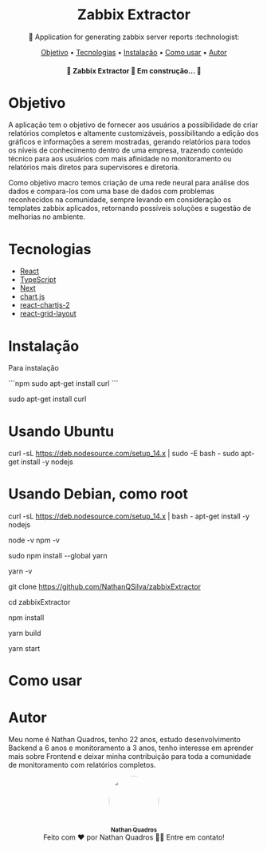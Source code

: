 <h1 align="center">
    <a>Zabbix Extractor</a>
</h1>
<p align="center">🚀 Application for generating zabbix server reports  :technologist:</p>

<p align="center">
 <a href="#objetivo">Objetivo</a> •
 <a href="#tecnologias">Tecnologias</a> •
 <a href="#instalação">Instalação</a> •
 <a href="#como usar">Como usar</a> •
 <a href="#autor">Autor</a>
</p>

<h4 align="center"> 
	🚧  Zabbix Extractor 🚀 Em construção...  🚧
</h4>

<!--ts-->
# Objetivo
<!--te-->
<p>	A aplicação tem o objetivo de fornecer aos usuários a possibilidade de criar relatórios completos e altamente customizáveis, possibilitando a edição dos gráficos e informações a serem mostradas, gerando relatórios para todos os níveis de conhecimento dentro de uma empresa, trazendo conteúdo técnico para aos usuários com mais afinidade no monitoramento ou relatórios mais diretos para supervisores e diretoria.</p>
<p>	Como objetivo macro temos criação de uma rede neural para análise dos dados e compara-los com uma base de dados com problemas reconhecidos na comunidade, sempre levando em consideração os templates zabbix aplicados, retornando possíveis soluções e sugestão de melhorias no ambiente.</p>

<!--ts-->
# Tecnologias

- [React](https://pt-br.reactjs.org/)
- [TypeScript](https://www.typescriptlang.org/)
- [Next](https://nextjs.org/)
- [chart.js](https://www.chartjs.org/)
- [react-chartjs-2](https://github.com/reactchartjs/react-chartjs-2)
- [react-grid-layout](https://github.com/react-grid-layout/react-grid-layout)
<!--te-->


<!--ts-->
# Instalação
<!--te-->
<p>
	Para instalação 
</p>
<!--ts-->
```npm
sudo apt-get install curl
```
<!--te-->

sudo apt-get install curl

# Usando Ubuntu
curl -sL https://deb.nodesource.com/setup_14.x | sudo -E bash -
sudo apt-get install -y nodejs
# Usando Debian, como root
curl -sL https://deb.nodesource.com/setup_14.x | bash -
apt-get install -y nodejs

node -v
npm -v

sudo npm install --global yarn

yarn -v

git clone https://github.com/NathanQSilva/zabbixExtractor

cd zabbixExtractor

npm install

yarn build

yarn start

<!--ts-->
# Como usar
<!--te-->

<!--ts-->
# Autor
<!--te-->
<p>Meu nome é Nathan Quadros, tenho 22 anos, estudo desenvolvimento Backend a 6 anos e monitoramento a 3 anos, tenho interesse em aprender mais sobre Frontend e deixar minha contribuição para toda a comunidade de monitoramento com relatórios completos.</p>

<div align="center">
<a href="https://github.com/NathanQSilva" align="center">
 <img style="border-radius: 50%;" src="https://avatars.githubusercontent.com/u/72088284?s=96&v=4" width="100px;" alt="" align="center"/>
 <br />
 <sub><b>Nathan Quadros</b></sub></a><br>
 Feito com ❤️ por Nathan Quadros 👋🏽 Entre em contato!<br>
</div>


